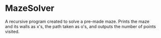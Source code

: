 # MazeSolver
A recursive program created to solve a pre-made maze. Prints the maze and its walls as x's, the path taken as o's, and outputs the number of points visited.
